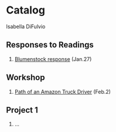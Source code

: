 # Catalog 

Isabella DiFulvio

## Responses to Readings

1. [Blumenstock response](https://github.com/ixdifulvio/workshop/blob/master/blumenstock.md) (Jan.27)

## Workshop

1. [Path of an Amazon Truck Driver](https://github.com/ixdifulvio/workshop/blob/master/Path_of_an_Amazon_Truck.png) (Feb.2)

## Project 1

1. ...
